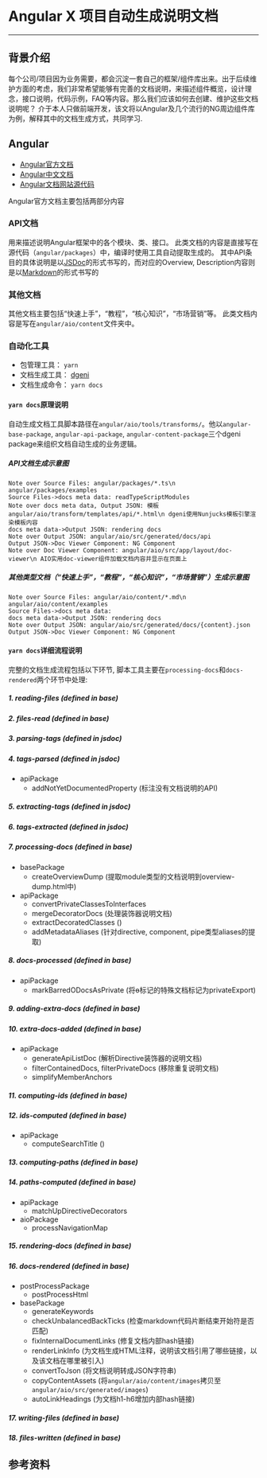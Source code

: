 # Angular X 项目自动生成说明文档

---

## 背景介绍
每个公司/项目因为业务需要，都会沉淀一套自己的框架/组件库出来。出于后续维护方面的考虑，我们非常希望能够有完善的文档说明，来描述组件概览，设计理念，接口说明，代码示例，FAQ等内容。那么我们应该如何去创建、维护这些文档说明呢？ 介于本人只做前端开发，该文将以Angular及几个流行的NG周边组件库为例，解释其中的文档生成方式，共同学习.

## Angular
- [Angular官方文档](https://angular.io)
- [Angular中文文档](https://angular.cn)
- [Angular文档网站源代码](https://github.com/angular/angular/tree/master/aio)

Angular官方文档主要包括两部分内容
### API文档
用来描述说明Angular框架中的各个模块、类、接口。
此类文档的内容是直接写在源代码（`angular/packages`）中，编译时使用工具自动提取生成的。
其中API条目的具体说明是以[JSDoc](http://usejsdoc.org/)的形式书写的，而对应的Overview, Description内容则是以[Markdown](https://segmentfault.com/markdown)的形式书写的
### 其他文档
其他文档主要包括“快速上手”，“教程”，“核心知识”，“市场营销”等。
此类文档内容是写在`angular/aio/content`文件夹中。
### 自动化工具
- 包管理工具： `yarn`
- 文档生成工具： [dgeni](https://github.com/angular/dgeni)
- 文档生成命令： `yarn docs`

#### `yarn docs`原理说明
自动生成文档工具脚本路径在`angular/aio/tools/transforms/`。他以`angular-base-package`, `angular-api-package`, `angular-content-package`三个dgeni package来组织文档自动生成的业务逻辑。


##### API文档生成示意图
```seq
Note over Source Files: angular/packages/*.ts\n angular/packages/examples
Source Files->docs meta data: readTypeScriptModules
Note over docs meta data, Output JSON: 模板angular/aio/transform/templates/api/*.html\n dgeni使用Nunjucks模板引擎渲染模板内容
docs meta data->Output JSON: rendering docs
Note over Output JSON: angular/aio/src/generated/docs/api
Output JSON->Doc Viewer Component: NG Component
Note over Doc Viewer Component: angular/aio/src/app/layout/doc-viewer\n AIO实用doc-viewer组件加载文档内容并显示在页面上
```
##### 其他类型文档（“快速上手”，“教程”，“核心知识”，“市场营销”）生成示意图
```seq
Note over Source Files: angular/aio/content/*.md\n angular/aio/content/examples
Source Files->docs meta data: 
docs meta data->Output JSON: rendering docs
Note over Output JSON: angular/aio/src/generated/docs/{content}.json
Output JSON->Doc Viewer Component: NG Component
```

#### `yarn docs`详细流程说明
完整的文档生成流程包括以下环节, 脚本工具主要在`processing-docs`和`docs-rendered`两个环节中处理:
##### 1. reading-files (defined in base)
##### 2. files-read (defined in base)
##### 3. parsing-tags (defined in jsdoc)
##### 4. tags-parsed (defined in jsdoc)
- apiPackage
    - addNotYetDocumentedProperty (标注没有文档说明的API)
##### 5. extracting-tags (defined in jsdoc)
##### 6. tags-extracted (defined in jsdoc)
##### 7. processing-docs (defined in base)
- basePackage
    - createOverviewDump (提取module类型的文档说明到overview-dump.html中)
- apiPackage
	- convertPrivateClassesToInterfaces
	- mergeDecoratorDocs (处理装饰器说明文档)
	- extractDecoratedClasses ()
	- addMetadataAliases (针对directive, component, pipe类型aliases的提取)
##### 8. docs-processed (defined in base)
- apiPackage
	- markBarredODocsAsPrivate (将ɵ标记的特殊文档标记为privateExport)
##### 9. adding-extra-docs (defined in base)
##### 10. extra-docs-added (defined in base)
- apiPackage
	- generateApiListDoc (解析Directive装饰器的说明文档)
	- filterContainedDocs, filterPrivateDocs (移除重复说明文档)
	- simplifyMemberAnchors 
##### 11. computing-ids (defined in base)
##### 12. ids-computed (defined in base)
- apiPackage
	- computeSearchTitle ()
##### 13. computing-paths (defined in base)
##### 14. paths-computed (defined in base)
- apiPackage
	- matchUpDirectiveDecorators
- aioPackage
	- processNavigationMap
##### 15. rendering-docs (defined in base)
##### 16. docs-rendered (defined in base)
- postProcessPackage
	- postProcessHtml
- basePackage
	- generateKeywords
	- checkUnbalancedBackTicks (检查markdown代码片断结束开始符是否匹配)
	- fixInternalDocumentLinks (修复文档内部hash链接)
	- renderLinkInfo (为文档生成HTML注释，说明该文档引用了哪些链接，以及该文档在哪里被引入)
	- convertToJson (将文档说明转成JSON字符串)
	- copyContentAssets (将`angular/aio/content/images`拷贝至``angular/aio/src/generated/images``)
	- autoLinkHeadings (为文档h1-h6增加内部hash链接)
##### 17. writing-files (defined in base)
##### 18. files-written (defined in base)


## 参考资料




